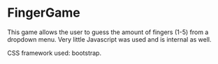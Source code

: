 # FingerGame

This game allows the user to guess the amount of fingers (1-5) from a dropdown menu. Very little Javascript was used and is internal as well. 

CSS framework used: bootstrap.

